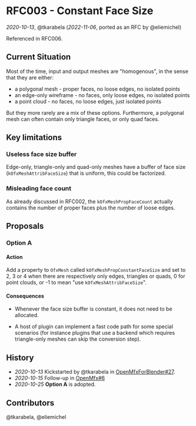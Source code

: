 RFC003 - Constant Face Size
===========================

*2020-10-13*, @tkarabela (*2022-11-06*, ported as an RFC by @eliemichel)

Referenced in RFC006.

Current Situation
-----------------

Most of the time, input and output meshes are "homogenous", in the sense that they are either:

 - a polygonal mesh - proper faces, no loose edges, no isolated points
 - an edge-only wireframe - no faces, only loose edges, no isolated points
 - a point cloud - no faces, no loose edges, just isolated points

But they more rarely are a mix of these options. Furthermore, a polygonal mesh can often contain only triangle faces, or only quad faces.

Key limitations
---------------

### Useless face size buffer

Edge-only, triangle-only and quad-only meshes have a buffer of face size (`kOfxMeshAttribFaceSize`) that is uniform, this could be factorized.

### Misleading face count

As already discussed in RFC002, the `kOfxMeshPropFaceCount` actually contains the number of proper faces plus the number of loose edges.

Proposals
---------

### Option A

#### Action

Add a property to `OfxMesh` called `kOfxMeshPropConstantFaceSize` and set to 2, 3 or 4 when there are respectively only edges, triangles or quads, 0 for point clouds, or -1 to mean "use `kOfxMeshAttribFaceSize`".

#### Consequences

 - Whenever the face size buffer is constant, it does not need to be allocated.

 - A host of plugin can implement a fast code path for some special scenarios (for instance plugins that use a backend which requires triangle-only meshes can skip the conversion step).

History
-------

 - *2020-10-13* Kickstarted by @tkarabela in [OpenMfxForBlender#27](https://github.com/eliemichel/OpenMfxForBlender/issues/27).
 - *2020-10-15* Follow-up in [OpenMfx#6](https://github.com/eliemichel/OpenMfx/issues/6)
 - *2020-10-25* **Option A** is adopted.

Contributors
------------

@tkarabela, @eliemichel
